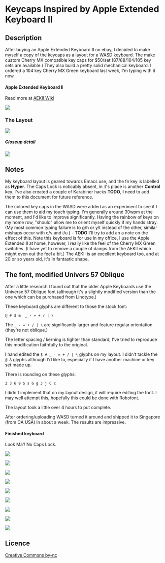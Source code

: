 # Keycaps Inspired by Apple Extended Keyboard II

## Description

After buying an Apple Extended Keyboard II on ebay, I decided to make
myself a copy of the keycaps as a layout for a
[WASD](http://www.wasdkeyboards.com/) keyboard. The make custom Cherry
MX compatible key caps for $50/set (87/88/104/105 key sets are
available.) They also build a pretty solid mechanical keyboard. I
ordered a 104 key Cherry MX Green keyboard last week, I'm typing with
it now.

#### Apple Extended Keyboard II

Read more at [AEKII Wiki](http://deskthority.net/wiki/Apple_Extended_Keyboard_II)

![](images/image10.jpeg)

### The Layout

<img src="https://rawgit.com/ocodo/Keycaps-Inspired-by-Apple-Extended-Keyboard-II/master/svg/apple-wasd-layout.svg"/>

##### Closeup detail

![](images/layout-closeup.png)

## Notes

My keyboard layout is geared towards Emacs use, and the fn key is
labelled as **Hyper**. The Caps Lock is noticably absent, in it's
place is another **Control** key.  I've also created a couple of
Karabiner hacks **TODO**, I need to add them to this document for
future reference.

The colored key caps in the WASD were added as an experiment to see if
I can use them to aid my touch typing. I'm generally around 30wpm at
the moment, and I'd like to improve significantly.  Having the rainbow
of keys on my home row, "should" allow me to orient myself quickly if
my hands stray. (My most common typing failure is to g/h or y/t
instead of the other, similar mishaps occur with c/v and i/u.)  -
**TODO** I'll try to add an a note on the effect of this.  Note this
keyboard is for use in my office, I use the Apple Extended II at home,
however, I really like the feel of the Cherry MX Green switches. (I
have yet to remove a couple of damps from the AEKII which might even
out the feel a bit.) The AEKII is an excellent keyboard too, and at 20
or so years old, it's in fantastic shape.

## The font, modified Univers 57 Oblique

After a little research I found out that the older Apple Keyboards use
the Universe 57 Oblique font (although it's a slightly modified
version than the one which can be purchased from Linotype.)

These keyboard glyphs are different to those the stock font:

    @ # $ &  _ - = + / | \

The `_ - = + / | \` are significantly larger and feature regular
orientation (they're not oblique.)

The letter spacing / kerning is tighter than standard, I've tried to
reproduce this modification faithfully to the original.

I hand edited the `$ # _ - = + / | \` glyphs on my layout. I didn't
tackle the `@ &` glyphs although I'd like to, especially if I have
another machine or key set made up.

There is rounding on these glyphs:

    2 3 6 9 S s G g J j C c

I didn't implement that on my layout design, it will require editing
the font.  I may well attempt this, hopefully this could be done with
Robofont.

The layout took a little over 4 hours to put complete.

After ordering/uploading WASD turned it around and shipped it to
Singapore (from CA USA) in about a week.  The results are impressive.

#### Finished keyboard

Look Ma'! No Caps Lock.

![](images/images11.jpg)

![](images/image1.jpeg)

![](images/image2.jpeg)

![](images/image3.jpeg)

![](images/image4.jpeg)

![](images/image5.jpeg)

![](images/image6.jpeg)

![](images/image7.jpeg)

![](images/image8.jpeg)


## Licence

[Creative Commons by-nc](http://creativecommons.org/licenses/by-nc/3.0/sg/)
